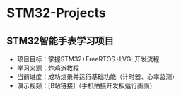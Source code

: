 # STM32-Projects
## STM32智能手表学习项目
- 项目目标：掌握STM32+FreeRTOS+LVGL开发流程
- 学习来源：炸鸡派教程
- 当前进度：成功烧录并运行基础功能（计时器、心率监测）
- 演示视频：[B站链接]（手机拍摄开发板运行画面）
